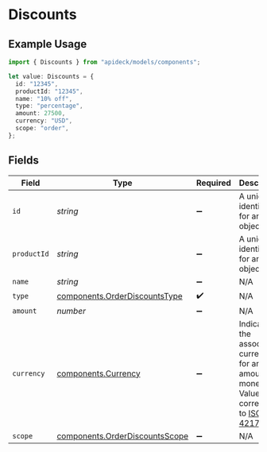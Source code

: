 # Discounts

## Example Usage

```typescript
import { Discounts } from "apideck/models/components";

let value: Discounts = {
  id: "12345",
  productId: "12345",
  name: "10% off",
  type: "percentage",
  amount: 27500,
  currency: "USD",
  scope: "order",
};
```

## Fields

| Field                                                                                                                              | Type                                                                                                                               | Required                                                                                                                           | Description                                                                                                                        | Example                                                                                                                            |
| ---------------------------------------------------------------------------------------------------------------------------------- | ---------------------------------------------------------------------------------------------------------------------------------- | ---------------------------------------------------------------------------------------------------------------------------------- | ---------------------------------------------------------------------------------------------------------------------------------- | ---------------------------------------------------------------------------------------------------------------------------------- |
| `id`                                                                                                                               | *string*                                                                                                                           | :heavy_minus_sign:                                                                                                                 | A unique identifier for an object.                                                                                                 | 12345                                                                                                                              |
| `productId`                                                                                                                        | *string*                                                                                                                           | :heavy_minus_sign:                                                                                                                 | A unique identifier for an object.                                                                                                 | 12345                                                                                                                              |
| `name`                                                                                                                             | *string*                                                                                                                           | :heavy_minus_sign:                                                                                                                 | N/A                                                                                                                                | 10% off                                                                                                                            |
| `type`                                                                                                                             | [components.OrderDiscountsType](../../models/components/orderdiscountstype.md)                                                     | :heavy_check_mark:                                                                                                                 | N/A                                                                                                                                | percentage                                                                                                                         |
| `amount`                                                                                                                           | *number*                                                                                                                           | :heavy_minus_sign:                                                                                                                 | N/A                                                                                                                                | 27500                                                                                                                              |
| `currency`                                                                                                                         | [components.Currency](../../models/components/currency.md)                                                                         | :heavy_minus_sign:                                                                                                                 | Indicates the associated currency for an amount of money. Values correspond to [ISO 4217](https://en.wikipedia.org/wiki/ISO_4217). | USD                                                                                                                                |
| `scope`                                                                                                                            | [components.OrderDiscountsScope](../../models/components/orderdiscountsscope.md)                                                   | :heavy_minus_sign:                                                                                                                 | N/A                                                                                                                                | order                                                                                                                              |